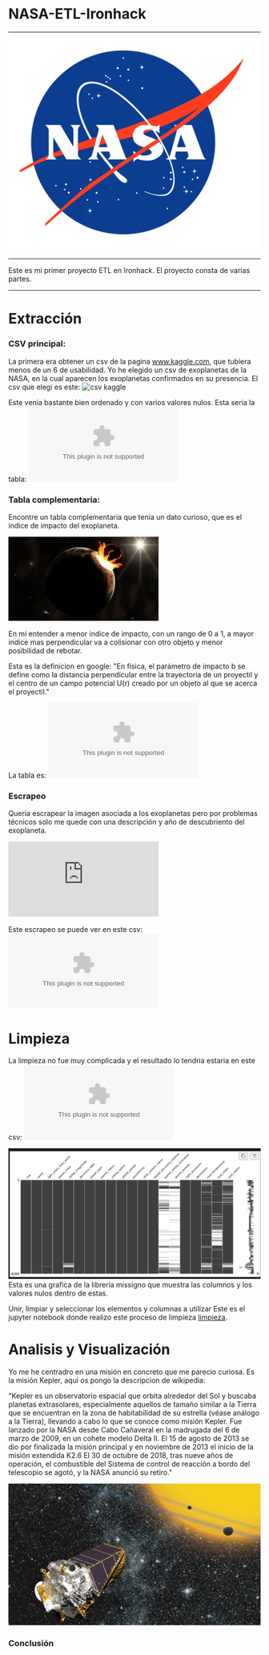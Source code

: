 # NASA-ETL-Ironhack
***
![](images/NASA_logo.svg.png)
***
Este es mi primer proyecto ETL en Ironhack.
El proyecto consta de varias partes.
***


# Extracción

### CSV principal:

La primera era obtener un csv de la pagina www.kaggle.com, que tubiera menos de un 6 de usabilidad.
Yo he elegido un csv de exoplanetas de la NASA, en la cual aparecen los exoplanetas confirmados en su presencia.
El csv que elegi es este:
![csv kaggle](https://www.kaggle.com/datasets/harmanjotsingh12js/nasa-exoplanets-exploration-data)


Este venia bastante bien ordenado y con varios valores nulos. 
Esta seria la tabla:
![principal](csv/nasa_exoplanets.csv)

### Tabla complementaria:

Encontre un tabla complementaria que tenia un dato curioso, que es el indice de impacto del exoplaneta.

![](images/colision.jfif)

En mi entender a menor indice de impacto, con un rango de 0 a 1, a mayor indice mas perpendicular va a colisionar con otro objeto y menor posibilidad de rebotar.

Esta es la definicion en google: 
"En física, el parámetro de impacto b se define como la distancia perpendicular entre la trayectoria de un proyectil y el centro de un campo potencial U(r) creado por un objeto al que se acerca el proyectil."

La tabla es:
![complementaria](csv/cumulative_2023.01.11_04.18.35.csv)
### Escrapeo

Queria escrapear la imagen asociada a los exoplanetas pero por problemas técnicos solo me quede con una descripción y año de descubriento del exoplaneta.

![Exoplanetas](https://exoplanets.nasa.gov/exep/search.html?q=)

Este escrapeo se puede ver en este csv:
![escrapeo](csv/scraping.csv)

# Limpieza
 
La limpieza no fue muy complicada y el resultado lo tendria estaria en este csv:
![final](csv/definitivo.csv)

![](images/nulos.png)
Esta es una grafica de la libreria missigno que muestra las columnos y los valores nulos dentro de estas.

Unir, limpiar y seleccionar los elementos y columnas a utilizar
Este es el jupyter notebook donde realizo este proceso de limpieza [limpieza](limpieza.ipynb).



# Analisis y Visualización 

Yo me he centradro en una misión en concreto que me parecio curiosa.
Es la misión Kepler, aqui os pongo la descripcion de wikipedia:

"Kepler es un observatorio espacial que orbita alrededor del Sol y buscaba planetas extrasolares, especialmente aquellos de tamaño similar a la Tierra que se encuentran en la zona de habitabilidad de su estrella (véase análogo a la Tierra), llevando a cabo lo que se conoce como misión Kepler. Fue lanzado por la NASA desde Cabo Cañaveral en la madrugada del 6 de marzo de 2009, en un cohete modelo Delta II. El 15 de agosto de 2013 se dio por finalizada la misión principal y en noviembre de 2013 el inicio de la misión extendida K2.6​ El 30 de octubre de 2018, tras nueve años de operación, el combustible del Sistema de control de reacción a bordo del telescopio se agotó, y la NASA anunció su retiro."

![](images/descarga.jfif)









### Conclusión